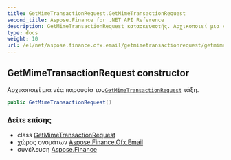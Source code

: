 ```yaml
---
title: GetMimeTransactionRequest.GetMimeTransactionRequest
second_title: Aspose.Finance for .NET API Reference
description: GetMimeTransactionRequest κατασκευαστής. Αρχικοποιεί μια νέα παρουσία τουGetMimeTransactionRequest τάξη.
type: docs
weight: 10
url: /el/net/aspose.finance.ofx.email/getmimetransactionrequest/getmimetransactionrequest/
---
```

## GetMimeTransactionRequest constructor

Αρχικοποιεί μια νέα παρουσία του[`GetMimeTransactionRequest`](../) τάξη.

```csharp
public GetMimeTransactionRequest()
```

### Δείτε επίσης

* class [GetMimeTransactionRequest](../)
* χώρος ονομάτων [Aspose.Finance.Ofx.Email](../../getmimetransactionrequest/)
* συνέλευση [Aspose.Finance](../../../)


